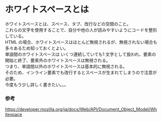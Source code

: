 # ホワイトスペースとは
ホワイトスペースとは、スペース、タブ、改行などの空間のこと。  
これらの文字を使用することで、自分や他の人が読みやすいようにコードを整形している。  
HTML の場合、ホワイトスペースはほとんど無視されるが、無視されない場合も多々あるため知っておくとよい。  
単語間のホワイトスペースは いくつ連続していても1 文字として扱われ、要素の開始と終了、要素外のホワイトスペースは無視される。  
つまり、単語間以外のホワイトスペースは基本的に無視される。  
そのため、インライン要素でも改行するとスペースが生まれてしまうので注意が必要。  
今度もう少し詳しく書きたい。。。


### 参考
https://developer.mozilla.org/ja/docs/Web/API/Document_Object_Model/Whitespace
